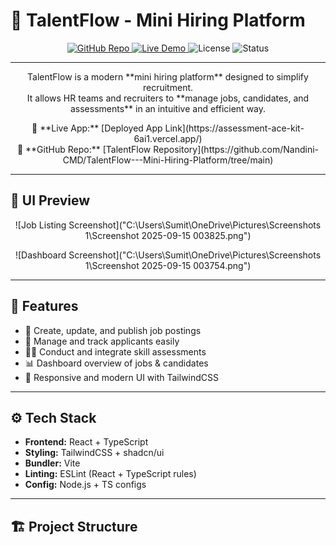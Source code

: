 # 🌟 TalentFlow - Mini Hiring Platform

<p align="center">
  <a href="https://github.com/Nandini-CMD/TalentFlow---Mini-Hiring-Platform/tree/main">
    <img src="https://img.shields.io/badge/GitHub-TalentFlow-blue?logo=github" alt="GitHub Repo" />
  </a>
  <a href="https://assessment-ace-kit-6ai1.vercel.app/">
    <img src="https://img.shields.io/badge/Live_App-Vercel-success?logo=vercel" alt="Live Demo" />
  </a>
  <img src="https://img.shields.io/badge/License-MIT-green" alt="License" />
  <img src="https://img.shields.io/badge/Status-Active-brightgreen" alt="Status" />
</p>

---

<p align="center">
TalentFlow is a modern **mini hiring platform** designed to simplify recruitment.<br />
It allows HR teams and recruiters to **manage jobs, candidates, and assessments** in an intuitive and efficient way.
</p>

<p align="center">
🔗 **Live App:** [Deployed App Link](https://assessment-ace-kit-6ai1.vercel.app/)<br />
📂 **GitHub Repo:** [TalentFlow Repository](https://github.com/Nandini-CMD/TalentFlow---Mini-Hiring-Platform/tree/main)
</p>

---

## 🎨 UI Preview

<p align="center">
  ![Job Listing Screenshot]("C:\Users\Sumit\OneDrive\Pictures\Screenshots 1\Screenshot 2025-09-15 003825.png")
</p>

<p align="center">
  ![Dashboard Screenshot]("C:\Users\Sumit\OneDrive\Pictures\Screenshots 1\Screenshot 2025-09-15 003754.png")
</p>

---

## 🚀 Features

- 📝 Create, update, and publish job postings
- 👥 Manage and track applicants easily
- 🧑‍💻 Conduct and integrate skill assessments
- 📊 Dashboard overview of jobs & candidates
- 🎨 Responsive and modern UI with TailwindCSS

---

## ⚙️ Tech Stack

- **Frontend:** React + TypeScript
- **Styling:** TailwindCSS + shadcn/ui
- **Bundler:** Vite
- **Linting:** ESLint (React + TypeScript rules)
- **Config:** Node.js + TS configs

---

## 🏗️ Project Structure
